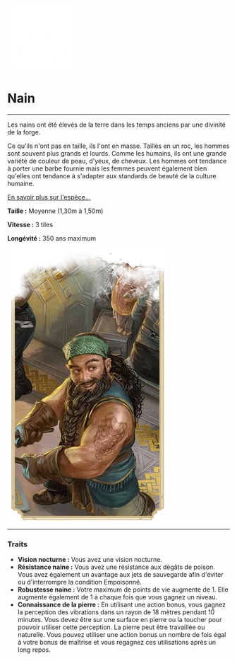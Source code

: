 <div class="icon-container">
  <img src="_media/especes/nain.png" alt="Nain" class="icon-r-title" data-no-zoom />

# Nain  <!-- {docsify-ignore} -->

</div>

---

<div class="bloc-pres">
<div class="bloc-texte">
  <div class="texte">
    <p>Les nains ont été élevés de la terre dans les temps anciens par une divinité de la forge.</p>
    <p>Ce qu'ils n'ont pas en taille, ils l'ont en masse. Taillés en un roc, les hommes sont souvent plus grands et lourds. Comme les humains, ils ont une grande variété de couleur de peau, d'yeux, de cheveux. Les hommes ont tendance à porter une barbe fournie mais les femmes peuvent également bien qu'elles ont tendance à s'adapter aux standards de beauté de la culture humaine.</p>
    <a href="/#/cultures/culture-nain.md" target="_blank">En savoir plus sur l'espèce...</a>
    <div class="summary">
      <p><strong>Taille :</strong> Moyenne (1,30m à 1,50m)</p>
      <p><strong>Vitesse :</strong> 3 tiles</p>
      <p><strong>Longévité :</strong> 350 ans maximum</p>
    </div>
  </div>
  </div>
  <img src="_media/especes/pres-nain.png" alt="Nain" class="img-pres" data-no-zoom />
</div>

---

### Traits <!-- {docsify-ignore} -->

- **Vision nocturne :** Vous avez une vision nocturne.
- **Résistance naine :** Vous avez une résistance aux dégâts de poison. Vous avez également un avantage aux jets de sauvegarde afin d'éviter ou d'interrompre la condition Empoisonné.
- **Robustesse naine :** Votre maximum de points de vie augmente de 1. Elle augmente également de 1 à chaque fois que vous gagnez un niveau.
- **Connaissance de la pierre :** En utilisant une action bonus, vous gagnez la perception des vibrations dans un rayon de 18 mètres pendant 10 minutes. Vous devez être sur une surface en pierre ou la toucher pour pouvoir utiliser cette perception. La pierre peut être travaillée ou naturelle. Vous pouvez utiliser une action bonus un nombre de fois égal à votre bonus de maîtrise et vous regagnez ces utilisations après un long repos.